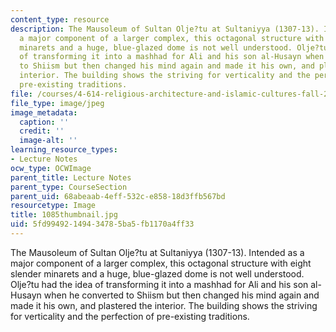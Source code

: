```yaml
---
content_type: resource
description: The Mausoleum of Sultan Olje?tu at Sultaniyya (1307-13). Intended as
  a major component of a larger complex, this octagonal structure with eight slender
  minarets and a huge, blue-glazed dome is not well understood. Olje?tu had the idea
  of transforming it into a mashhad for Ali and his son al-Husayn when he converted
  to Shiism but then changed his mind again and made it his own, and plastered the
  interior. The building shows the striving for verticality and the perfection of
  pre-existing traditions.
file: /courses/4-614-religious-architecture-and-islamic-cultures-fall-2002/5fd99492149434785ba5fb1170a4ff33_1085thumbnail.jpg
file_type: image/jpeg
image_metadata:
  caption: ''
  credit: ''
  image-alt: ''
learning_resource_types:
- Lecture Notes
ocw_type: OCWImage
parent_title: Lecture Notes
parent_type: CourseSection
parent_uid: 68abeaab-4eff-532c-e858-18d3ffb567bd
resourcetype: Image
title: 1085thumbnail.jpg
uid: 5fd99492-1494-3478-5ba5-fb1170a4ff33
---
```

The Mausoleum of Sultan Olje?tu at Sultaniyya (1307-13). Intended as a major component of a larger complex, this octagonal structure with eight slender minarets and a huge, blue-glazed dome is not well understood. Olje?tu had the idea of transforming it into a mashhad for Ali and his son al-Husayn when he converted to Shiism but then changed his mind again and made it his own, and plastered the interior. The building shows the striving for verticality and the perfection of pre-existing traditions.

